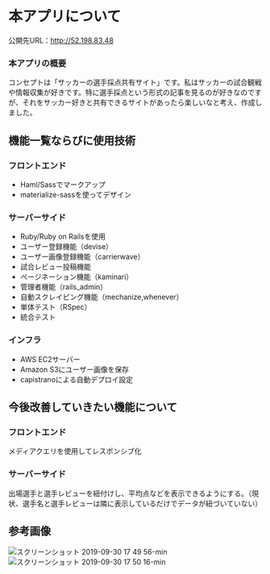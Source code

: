 # 本アプリについて

公開先URL：http://52.198.83.48

### 本アプリの概要
コンセプトは「サッカーの選手採点共有サイト」です。私はサッカーの試合観戦や情報収集が好きです。特に選手採点という形式の記事を見るのが好きなのですが、それをサッカー好きと共有できるサイトがあったら楽しいなと考え、作成しました。

## 機能一覧ならびに使用技術
### フロントエンド
- Haml/Sassでマークアップ
- materialize-sassを使ってデザイン

### サーバーサイド
- Ruby/Ruby on Railsを使用
- ユーザー登録機能（devise）
- ユーザー画像登録機能（carrierwave）
- 試合レビュー投稿機能
- ページネーション機能（kaminari）
- 管理者機能（rails_admin）
- 自動スクレイピング機能（mechanize,whenever）
- 単体テスト（RSpec）
- 統合テスト

### インフラ
- AWS EC2サーバー
- Amazon S3にユーザー画像を保存
- capistranoによる自動デプロイ設定

## 今後改善していきたい機能について
### フロントエンド
メディアクエリを使用してレスポンシブ化
### サーバーサイド
出場選手と選手レビューを紐付けし、平均点などを表示できるようにする。（現状、選手名と選手レビューは隣に表示しているだけでデータが紐づいていない）


## 参考画像
![スクリーンショット 2019-09-30 17 49 56-min](https://user-images.githubusercontent.com/52983810/65863496-2f0ffb00-e3ab-11e9-81ec-2bbef3e13563.png)
![スクリーンショット 2019-09-30 17 50 16-min](https://user-images.githubusercontent.com/52983810/65863529-42bb6180-e3ab-11e9-92af-36467dd35eb6.png)